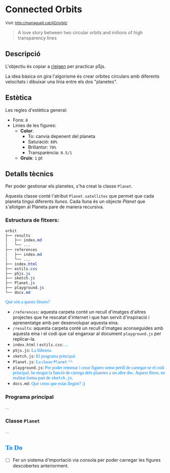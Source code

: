 # Connected Orbits

<style>n{color:#0080ff;font-family:"Segoe Print"}</style>

<small>Visit: http://mariaguell.cat/AD/orbit/</small>

>A love story between two circular orbits and milions of high transparency lines

## Descripció

L'objectiu és copiar a [r/ejgen](https://www.reddit.com/r/generative/comments/jqiv25/orbits_in_orbits/) per practicar p5js.

La idea bàsica on gira l'algorisme és crear orbites circulars amb diferents velocitats i dibuixar una línia entre els dos "planetes".

## Estètica

Les regles d'estètica general:

* Fons: `8`
* Línies de les figures:
	* **Color**:
		* To: canvia depenent del planeta
		* Saturació: `80%`
		* Brillantor: `70%`
		* Transparència: `0.5/1`
	* **Gruix**: `1` pt

## Detalls tècnics

Per poder gestionar els planetes, s'ha creat la classe `Planet`.

Aquesta classe conté l'atribut `Planet.satellites` que permet que cada planeta tingui diferents *llunes*. Cada lluna és un objecte *Planet* que s'allotgen al Planeta pare de manera recursiva.

### Estructura de fitxers:

```css
orbit
├── results
│   ├── index.md
│   └── ...
├── references
│   ├── index.md
│   └── ...
├── index.html
├── estils.css
├── p5js.js
├── sketch.js
├── Planet.js
├── playground.js
└── docs.md
```

<n>Què són a quests fitxers?</n>

* `/references`: aquesta carpeta conté un recull d'imatges d'altres projectes que he rescatat d'internet i que han servit d'inspiració i aprenentatge amb per desenvolupar aquesta eina.
* `/results`: aquesta carpeta conté un recull d'imatges aconseguides amb aquesta eina i el codi que cal enganxar al document `playground.js` per replicar-la.
* `index.html` i `estils.css`: <n>...</n>
* `p5js.js`: <n>La llibreria</n>
* `sketch.js`: <n>El programa principal</n>
* `Planet.js`: <n>La classe `Planet` ^^</n>
* `playground.js`: <n>Per poder remenar i crear figures sense perill de carregar-se el codi principal, he mogut la funció de càrrega dels planetes a un altre doc. Aquest fitxer, en realitat forma part de `sketch.js`.</n>
* `docs.md`: <n>Què creus que estàs llegint? ;)</n>

### Programa principal

<n>...</n>

### Classe `Planet`

<n>...</n>

## <n>To Do</n>

* [ ] Fer un sistema d'importació via consola per poder carregar les figures descobertes anteriorment.